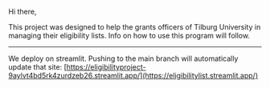Hi there,

This project was designed to help the grants officers of Tilburg University in managing their eligibility lists.
Info on how to use this program will follow.


---
We deploy on streamlit. Pushing to the main branch will automatically update that site: [https://eligibilityproject-9aylvt4bd5rk4zurdzeb26.streamlit.app/](https://eligibilitylist.streamlit.app/)
